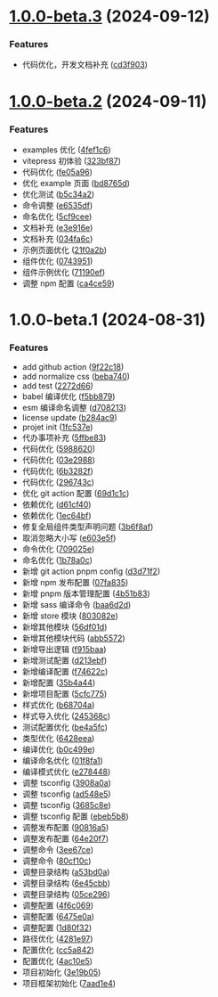 # [1.0.0-beta.3](https://github.com/sxwy/vue3-h5-sdk/compare/v1.0.0-beta.2...v1.0.0-beta.3) (2024-09-12)

### Features

- 代码优化，开发文档补充 ([cd3f903](https://github.com/sxwy/vue3-h5-sdk/commit/cd3f903ded110f2d11b9ec00c20faafc9263c52a))

# [1.0.0-beta.2](https://github.com/sxwy/vue3-h5-sdk/compare/v1.0.0-beta.1...v1.0.0-beta.2) (2024-09-11)

### Features

- examples 优化 ([4fef1c6](https://github.com/sxwy/vue3-h5-sdk/commit/4fef1c6e90640a33cbf76ca20a6df2e4494a0d7e))
- vitepress 初体验 ([323bf87](https://github.com/sxwy/vue3-h5-sdk/commit/323bf87ca085a1d0e76e0d266b6558f414dcab94))
- 代码优化 ([fe05a96](https://github.com/sxwy/vue3-h5-sdk/commit/fe05a965f1fdb8c24de93828eec5a2826e280640))
- 优化 example 页面 ([bd8765d](https://github.com/sxwy/vue3-h5-sdk/commit/bd8765d0c84796d27cee5059e450ab52a1036848))
- 优化测试 ([b5c34a2](https://github.com/sxwy/vue3-h5-sdk/commit/b5c34a2d88c9efd2a26c46519a7cd3ae2b42b142))
- 命令调整 ([e6535df](https://github.com/sxwy/vue3-h5-sdk/commit/e6535df6b539c66b37d1592231c60279f8a53fde))
- 命名优化 ([5cf9cee](https://github.com/sxwy/vue3-h5-sdk/commit/5cf9ceedc1bdb97556b5dc8ba4cfb457f46bf017))
- 文档补充 ([e3e916e](https://github.com/sxwy/vue3-h5-sdk/commit/e3e916e2a120b42b9202aeb9e4882f8b5e9a8ee1))
- 文档补充 ([034fa6c](https://github.com/sxwy/vue3-h5-sdk/commit/034fa6ce1f1f6caf3252658dfd9ad0408d89e83f))
- 示例页面优化 ([21f0a2b](https://github.com/sxwy/vue3-h5-sdk/commit/21f0a2b8e454c26af8e845aa6038f3c501cf0a5f))
- 组件优化 ([0743951](https://github.com/sxwy/vue3-h5-sdk/commit/07439515a0f8978b3b43951ca3e4dc327f088ee0))
- 组件示例优化 ([71190ef](https://github.com/sxwy/vue3-h5-sdk/commit/71190ef57c82a6d227fda9d57599bb746a651bd9))
- 调整 npm 配置 ([ca4ce59](https://github.com/sxwy/vue3-h5-sdk/commit/ca4ce5929c5dfe67a11f8f61b704645500957433))

# 1.0.0-beta.1 (2024-08-31)

### Features

- add github action ([9f22c18](https://github.com/sxwy/vue3-h5-sdk/commit/9f22c1884f71ed5470c46da00deb6e5028db8587))
- add normalize css ([beba740](https://github.com/sxwy/vue3-h5-sdk/commit/beba740e9cce54777b80b89b894e9e3ff7b58aaa))
- add test ([2272d66](https://github.com/sxwy/vue3-h5-sdk/commit/2272d6668139b464394cc677341caa46e2cc3a89))
- babel 编译优化 ([f5bb879](https://github.com/sxwy/vue3-h5-sdk/commit/f5bb87918866c6aeb5038e042a3c0f6f57f6c111))
- esm 编译命名调整 ([d708213](https://github.com/sxwy/vue3-h5-sdk/commit/d708213da5551ff7cc64b8ff9f6a3d6be1a8a6d6))
- license update ([b284ac9](https://github.com/sxwy/vue3-h5-sdk/commit/b284ac9bf69599c9ae8607d64dcfda60b1b47396))
- projet init ([1fc537e](https://github.com/sxwy/vue3-h5-sdk/commit/1fc537e2ae1014a3f1101a56c43322138c408dc4))
- 代办事项补充 ([5ffbe83](https://github.com/sxwy/vue3-h5-sdk/commit/5ffbe83f986756c2010899874736d1ff8de2ddb7))
- 代码优化 ([5988620](https://github.com/sxwy/vue3-h5-sdk/commit/5988620d9fc6177b61bb27622c61220a1407e3be))
- 代码优化 ([03e2988](https://github.com/sxwy/vue3-h5-sdk/commit/03e2988f44758fa98070e132d263bf9c5e4d0bb7))
- 代码优化 ([6b3282f](https://github.com/sxwy/vue3-h5-sdk/commit/6b3282f5afe40cfb3e8816177e0870c00cc60b9b))
- 代码优化 ([296743c](https://github.com/sxwy/vue3-h5-sdk/commit/296743cece72b552ca3886a39a456f6a16729d23))
- 优化 git action 配置 ([69d1c1c](https://github.com/sxwy/vue3-h5-sdk/commit/69d1c1c5c861299724df81bdbe06eaf98017520a))
- 依赖优化 ([d61cf40](https://github.com/sxwy/vue3-h5-sdk/commit/d61cf4056fad02d6e602a6b4792427beea58e937))
- 依赖优化 ([1ec64bf](https://github.com/sxwy/vue3-h5-sdk/commit/1ec64bf013306c495559b34624350365097ea5c8))
- 修复全局组件类型声明问题 ([3b6f8af](https://github.com/sxwy/vue3-h5-sdk/commit/3b6f8afca6d0c6021c02c97d8c71199120d0f27f))
- 取消忽略大小写 ([e603e5f](https://github.com/sxwy/vue3-h5-sdk/commit/e603e5fd50cc4ff6137e77cf9cdb6916624af73b))
- 命令优化 ([709025e](https://github.com/sxwy/vue3-h5-sdk/commit/709025e485d0cd313e98d59c0a56c57b1b5764d2))
- 命名优化 ([1b78a0c](https://github.com/sxwy/vue3-h5-sdk/commit/1b78a0cea4325aa5c20299ca2efd6bf108a25202))
- 新增 git action pnpm config ([d3d71f2](https://github.com/sxwy/vue3-h5-sdk/commit/d3d71f293301eeb2b0cc765440e21db555217cd9))
- 新增 npm 发布配置 ([07fa835](https://github.com/sxwy/vue3-h5-sdk/commit/07fa835857182908631361cfbad836accab8ccda))
- 新增 pnpm 版本管理配置 ([4b51b83](https://github.com/sxwy/vue3-h5-sdk/commit/4b51b83595fd5ef61c645c0fec117af1738d9ba4))
- 新增 sass 编译命令 ([baa6d2d](https://github.com/sxwy/vue3-h5-sdk/commit/baa6d2da8393632a500289fa6fee73e3c7a40db6))
- 新增 store 模块 ([803082e](https://github.com/sxwy/vue3-h5-sdk/commit/803082ec44e5895ea4f6c7a1c85c2488b9c9b142))
- 新增其他模块 ([56df01d](https://github.com/sxwy/vue3-h5-sdk/commit/56df01d01740d6b3bfa2a592d467b8413765e0cc))
- 新增其他模块代码 ([abb5572](https://github.com/sxwy/vue3-h5-sdk/commit/abb55729d5a4a0ee0b9a5625777a9a8bf1f19a12))
- 新增导出逻辑 ([f915baa](https://github.com/sxwy/vue3-h5-sdk/commit/f915baaabd87c1389323e5859a16d4869bb00e7f))
- 新增测试配置 ([d213ebf](https://github.com/sxwy/vue3-h5-sdk/commit/d213ebf24c39e22b3cf8df4a9cf751635264fd54))
- 新增编译配置 ([f74622c](https://github.com/sxwy/vue3-h5-sdk/commit/f74622cc90aef72f77ab69b52bcdb492a3170ae7))
- 新增配置 ([35b4a44](https://github.com/sxwy/vue3-h5-sdk/commit/35b4a4417d0ba012c3903705706c560cdb4ec12d))
- 新增项目配置 ([5cfc775](https://github.com/sxwy/vue3-h5-sdk/commit/5cfc7755034edbc98b3d6bb16583ac41ad099fab))
- 样式优化 ([b68704a](https://github.com/sxwy/vue3-h5-sdk/commit/b68704a2076d15f2581fae7fbe5a2398cf500226))
- 样式导入优化 ([245368c](https://github.com/sxwy/vue3-h5-sdk/commit/245368c5f789cf65032701c617b3cd8aeb9846e0))
- 测试配置优化 ([be4a5fc](https://github.com/sxwy/vue3-h5-sdk/commit/be4a5fc39a736537fc661186c4e5bec3f3055129))
- 类型优化 ([6428eea](https://github.com/sxwy/vue3-h5-sdk/commit/6428eea6df6ea12ed9432aabf7dc5177acb17484))
- 编译优化 ([b0c499e](https://github.com/sxwy/vue3-h5-sdk/commit/b0c499ebff8e0f2977d1362d6bc6005da45b552e))
- 编译命名优化 ([01f8fa1](https://github.com/sxwy/vue3-h5-sdk/commit/01f8fa109a1d21f3dbdeafa8c625c9ae2b98683b))
- 编译模式优化 ([e278448](https://github.com/sxwy/vue3-h5-sdk/commit/e27844834e14f3cecbdd44d462e626836f769a49))
- 调整 tsconfig ([3908a0a](https://github.com/sxwy/vue3-h5-sdk/commit/3908a0a62f6f1546c3fc136d6760d041ad40691b))
- 调整 tsconfig ([ad548e5](https://github.com/sxwy/vue3-h5-sdk/commit/ad548e5827aa3ba5dbeccd3d45e3b32645130e16))
- 调整 tsconfig ([3685c8e](https://github.com/sxwy/vue3-h5-sdk/commit/3685c8e1d8fbd851cc6514fc748826e3b9b49bcc))
- 调整 tsconfig 配置 ([ebeb5b8](https://github.com/sxwy/vue3-h5-sdk/commit/ebeb5b8e889ee76ea35498d028e2e4ee6a2de0fa))
- 调整发布配置 ([90816a5](https://github.com/sxwy/vue3-h5-sdk/commit/90816a560227721cf5f2131b04e54485fba09f2e))
- 调整发布配置 ([64e20f7](https://github.com/sxwy/vue3-h5-sdk/commit/64e20f7e3e4000e8a99e8371eed4b90c5a9c0e36))
- 调整命令 ([3ee67ce](https://github.com/sxwy/vue3-h5-sdk/commit/3ee67cea007dec55cd2e25a9f62ff83523843a86))
- 调整命令 ([80cf10c](https://github.com/sxwy/vue3-h5-sdk/commit/80cf10c4a073d7c6aca7d516d68e9edbb13fcc3e))
- 调整目录结构 ([a53bd0a](https://github.com/sxwy/vue3-h5-sdk/commit/a53bd0aec7e81045cf0eb35fc33995fa78821acb))
- 调整目录结构 ([6e45cbb](https://github.com/sxwy/vue3-h5-sdk/commit/6e45cbb464e7df60aad829ffc9422a4bcd8b4eaf))
- 调整目录结构 ([05ce296](https://github.com/sxwy/vue3-h5-sdk/commit/05ce29629283e07c3b50e95ec305e0a5fcb87102))
- 调整配置 ([4f6c069](https://github.com/sxwy/vue3-h5-sdk/commit/4f6c069e9131ddb91a5b7e8e577d21a5ac5d472f))
- 调整配置 ([6475e0a](https://github.com/sxwy/vue3-h5-sdk/commit/6475e0a7fac1d88851da48a59ae372990737aed3))
- 调整配置 ([1d80f32](https://github.com/sxwy/vue3-h5-sdk/commit/1d80f32fc175c8fa928812cda42806d70afba474))
- 路径优化 ([4281e97](https://github.com/sxwy/vue3-h5-sdk/commit/4281e97a1574e4de2a8132b631287b43ebb6c458))
- 配置优化 ([cc5a842](https://github.com/sxwy/vue3-h5-sdk/commit/cc5a8421b4d87f0a34670fd26c3945f5b81f3dbd))
- 配置优化 ([4ac10e5](https://github.com/sxwy/vue3-h5-sdk/commit/4ac10e52022a2e9ab4407a19a0b94d31f58d6984))
- 项目初始化 ([3e19b05](https://github.com/sxwy/vue3-h5-sdk/commit/3e19b05a79ebec5d1f8b64193d4daf635244bd2d))
- 项目框架初始化 ([7aad1e4](https://github.com/sxwy/vue3-h5-sdk/commit/7aad1e4d70eaf5a5a563d8cc6bf3df4458ada066))
